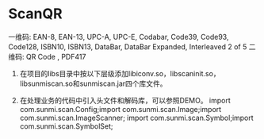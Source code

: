 # ScanQR
一维码: EAN-8, EAN-13, UPC-A, UPC-E, Codabar, Code39, Code93, Code128, ISBN10, ISBN13, DataBar, DataBar Expanded, Interleaved 2 of 5
二维码: QR Code , PDF417


1. 在项目的libs目录中按以下层级添加libiconv.so，libscaninit.so，libsunmiscan.so和sunmiscan.jar四个库文件。

2. 在处理业务的代码中引入头文件和解码库，可以参照DEMO。
    import com.sunmi.scan.Config;import com.sunmi.scan.Image;import com.sunmi.scan.ImageScanner; import com.sunmi.scan.Symbol;import com.sunmi.scan.SymbolSet; 
